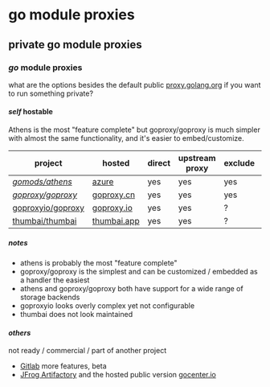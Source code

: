 # go module proxies

## private go module proxies

### _go_ module proxies

what are the options besides the default public [proxy.golang.org](https://proxy.golang.org/) if you want to run something private?

#### _self_ hostable

Athens is the most "feature complete" but goproxy/goproxy is much simpler with almost the same functionality,
and it's easier to embed/customize.

| project                        | hosted                     | direct | upstream proxy | exclude | sumdb | cache control | access control |
| ------------------------------ | -------------------------- | ------ | -------------- | ------- | ----- | ------------- | -------------- |
| _[gomods/athens][athens]_      | [azure][athensazure]       | yes    | yes            | yes     | proxy | no            | no             |
| _[goproxy/goproxy][goproxycn]_ | [goproxy.cn][goproxycnweb] | yes    | yes            | yes     | proxy | no            | no             |
| [goproxyio/goproxy][goproxyio] | [goproxy.io][goproxyioweb] | yes    | yes            | ?       | proxy | no            | no             |
| [thumbai/thumbai][thumbai]     | [thumbai.app][thumbaiweb]  | yes    | yes            | ?       | ?     | no            | no             |

[athens]: https://github.com/gomods/athens
[athensazure]: https://athens.azurefd.net/
[goproxycn]: https://github.com/goproxy/goproxy
[goproxycnweb]: https://goproxy.cn/
[goproxyio]: https://github.com/goproxyio/goproxy
[goproxyioweb]: https://goproxy.io/
[thumbai]: https://github.com/thumbai/thumbai
[thumbaiweb]: https://thumbai.app/

##### _notes_

- athens is probably the most "feature complete"
- goproxy/goproxy is the simplest and can be customized / embedded as a handler the easiest
- athens and goproxy/goproxy both have support for a wide range of storage backends
- goproxyio looks overly complex yet not configurable
- thumbai does not look maintained

#### _others_

not ready / commercial / part of another project

- [Gitlab](https://docs.gitlab.com/ee/user/packages/go_proxy/) more features, beta
- [JFrog Artifactory](https://www.jfrog.com/confluence/display/JFROG/Go+Registry) and the hosted public version [gocenter.io](https://search.gocenter.io/)
